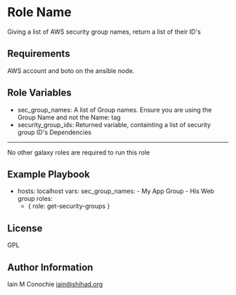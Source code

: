 Role Name
=========

 Giving a list of AWS security group names, return a list of their ID's

Requirements
------------

 AWS account and boto on the ansible node.

Role Variables
--------------

  - sec_group_names: A list of Group names. Ensure you are using the 
                     Group Name and not the Name: tag
  - security_group_ids: Returned variable, containting a list of
                     security group ID's
Dependencies
------------

 No other galaxy roles are required to run this role

Example Playbook
----------------

  - hosts: localhost
    vars:
      sec_group_names:
        - My App Group
        - His Web group
    roles:
      - { role: get-security-groups }

License
-------

GPL

Author Information
------------------

Iain M Conochie <iain@shihad.org>
